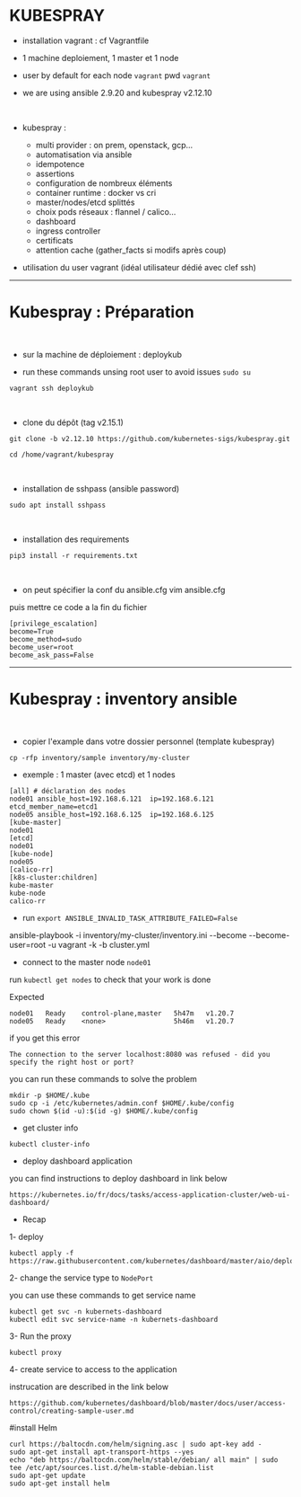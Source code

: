 # KUBESPRAY

* installation vagrant : cf Vagrantfile

* 1 machine deploiement, 1 master et 1 node

* user by default for each node `vagrant` pwd `vagrant`

* we are using ansible 2.9.20 and kubespray v2.12.10

<br>

* kubespray :
	* multi provider : on prem, openstack, gcp...
	* automatisation via ansible
	* idempotence
	* assertions
	* configuration de nombreux éléments
	* container runtime : docker vs cri
	* master/nodes/etcd splittés
	* choix pods réseaux : flannel / calico...
	* dashboard
	* ingress controller
	* certificats
	* attention cache (gather_facts si modifs après coup)

* utilisation du user vagrant (idéal utilisateur dédié avec clef ssh)

--------------------------------------------------------------------------------------

# Kubespray : Préparation


<br>

* sur la machine de déploiement : deploykub

* run these commands unsing root user to avoid issues `sudo su` 


`vagrant ssh deploykub`

<br>

* clone du dépôt (tag v2.15.1)

```
git clone -b v2.12.10 https://github.com/kubernetes-sigs/kubespray.git

cd /home/vagrant/kubespray
```

<br>

* installation de sshpass (ansible password)

```
sudo apt install sshpass
```

<br>

* installation des requirements

```
pip3 install -r requirements.txt
```

<br>

* on peut spécifier la conf du ansible.cfg
vim ansible.cfg

puis mettre ce code a la fin du fichier
```
[privilege_escalation]
become=True
become_method=sudo
become_user=root
become_ask_pass=False
```

---------------------------------------------------------------------------------------

# Kubespray : inventory ansible


<br>

* copier l'example dans votre dossier personnel (template kubespray)

```
cp -rfp inventory/sample inventory/my-cluster
```

* exemple : 1 master (avec etcd) et 1 nodes 
```
[all] # déclaration des nodes
node01 ansible_host=192.168.6.121  ip=192.168.6.121 etcd_member_name=etcd1
node05 ansible_host=192.168.6.125  ip=192.168.6.125
[kube-master]
node01
[etcd]
node01
[kube-node]
node05
[calico-rr]
[k8s-cluster:children]
kube-master
kube-node
calico-rr
```

* run `export ANSIBLE_INVALID_TASK_ATTRIBUTE_FAILED=False`

ansible-playbook -i inventory/my-cluster/inventory.ini  --become --become-user=root -u vagrant -k -b cluster.yml

* connect to the master node `node01`

run `kubectl get nodes` to check that your work is done

Expected 

```
node01   Ready    control-plane,master   5h47m   v1.20.7
node05   Ready    <none>                 5h46m   v1.20.7
```

if you get this error 

```
The connection to the server localhost:8080 was refused - did you specify the right host or port?
```

you can run these commands to solve the problem

```
mkdir -p $HOME/.kube
sudo cp -i /etc/kubernetes/admin.conf $HOME/.kube/config
sudo chown $(id -u):$(id -g) $HOME/.kube/config
```

* get cluster info 

`kubectl cluster-info`

* deploy dashboard application

you can find instructions to deploy dashboard in link below

```
https://kubernetes.io/fr/docs/tasks/access-application-cluster/web-ui-dashboard/
```
* Recap

1- deploy
```
kubectl apply -f https://raw.githubusercontent.com/kubernetes/dashboard/master/aio/deploy/recommended.yaml
```

2- change the service type to `NodePort`

you can use these commands to get service name

```
kubectl get svc -n kubernets-dashboard
kubectl edit svc service-name -n kubernets-dashboard
```

3- Run the proxy

```
kubectl proxy
```

4- create service to access to the application

instrucation are described in the link below
```
https://github.com/kubernetes/dashboard/blob/master/docs/user/access-control/creating-sample-user.md
```


#install Helm

```
curl https://baltocdn.com/helm/signing.asc | sudo apt-key add -
sudo apt-get install apt-transport-https --yes
echo "deb https://baltocdn.com/helm/stable/debian/ all main" | sudo tee /etc/apt/sources.list.d/helm-stable-debian.list
sudo apt-get update
sudo apt-get install helm
```
